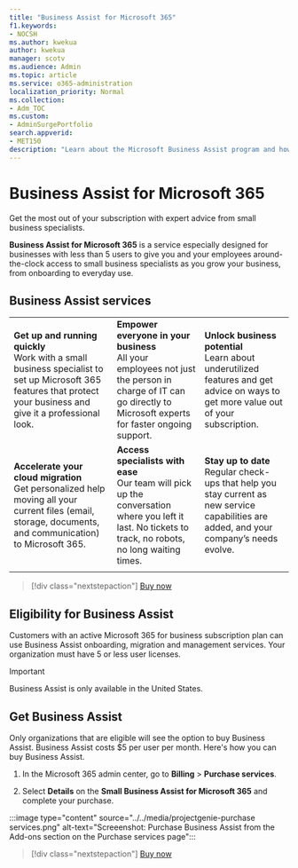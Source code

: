 ```yaml
---
title: "Business Assist for Microsoft 365"
f1.keywords:
- NOCSH
ms.author: kwekua
author: kwekua
manager: scotv
ms.audience: Admin
ms.topic: article
ms.service: o365-administration
localization_priority: Normal
ms.collection: 
- Adm_TOC
ms.custom: 
- AdminSurgePortfolio
search.appverid:
- MET150
description: "Learn about the Microsoft Business Assist program and how it can help your organization with improved help and usage for Microsoft 365 for business."
---
```


# Business Assist for Microsoft 365

Get the most out of your subscription with expert advice from small business specialists.

**Business Assist for Microsoft 365** is a service especially designed for businesses with less than 5 users to give you and your employees around-the-clock access to small business specialists as you grow your business, from onboarding to everyday use.

## Business Assist services

||||
|:-----|:-----|:-----|
|**Get up and running quickly** <br> Work with a small business specialist to set up Microsoft 365 features that protect your business and give it a professional look. |**Empower everyone in your business** <br> All your employees not just the person in charge of IT can go directly to Microsoft experts for faster ongoing support. |**Unlock business potential** <br> Learn about underutilized features and get advice on ways to get more value out of your subscription. |
|**Accelerate your cloud migration** <br> Get personalized help moving all your current files (email, storage, documents, and communication) to Microsoft 365. |**Access specialists with ease** <br> Our team will pick up the conversation where you left it last. No tickets to track, no robots, no long waiting times. |**Stay up to date** <br> Regular check-ups that help you stay current as new service capabilities are added, and your company’s needs evolve. |
| | | |

> [!div class="nextstepaction"]
> [Buy now](https://go.microsoft.com/fwlink/p/?linkid=868433)

## Eligibility for Business Assist

Customers with an active Microsoft 365 for business subscription plan can use Business Assist onboarding, migration and management services. Your organization must have 5 or less user licenses.

> [!IMPORTANT]
> Business Assist is only available in the United States.

## Get Business Assist

Only organizations that are eligible will see the option to buy Business Assist. Business Assist costs $5 per user per month. Here's how you can buy Business Assist.

1. In the Microsoft 365 admin center, go to **Billing** > **Purchase services**.

2. Select **Details** on the **Small Business Assist for Microsoft 365** and complete your purchase.

:::image type="content" source="../../media/projectgenie-purchase services.png" alt-text="Screeenshot: Purchase Business Assist from the Add-ons section on the Purchase services page":::

> [!div class="nextstepaction"]
> [Buy now](https://go.microsoft.com/fwlink/p/?linkid=868433)
